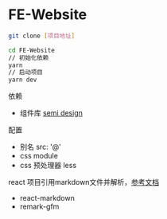 # FE-Website

```bash
git clone [项目地址]

cd FE-Website
// 初始化依赖
yarn
// 启动项目
yarn dev
```

依赖
- 组件库 [semi design](https://semi.design/zh-CN/start/getting-started)

配置
- 别名 src: '@'
- css module
- css 预处理器 less

react 项目引用markdown文件并解析，[参考文档](https://juejin.cn/post/7028826246616350728)
- react-markdown
- remark-gfm
